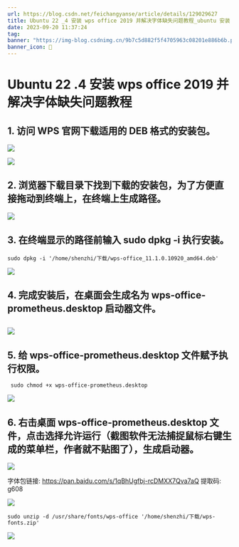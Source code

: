 ```yaml
---
url: https://blog.csdn.net/feichangyanse/article/details/129029627
title: Ubuntu 22 _4 安装 wps office 2019 并解决字体缺失问题教程_ubuntu 安装 office_非常颜色的博客 - CSDN 博客
date: 2023-09-20 11:37:24
tag: 
banner: "https://img-blog.csdnimg.cn/9b7c5d882f5f4705963c08201e886b6b.png?x-oss-process=image/watermark,type_d3F5LXplbmhlaQ,shadow_50,text_Q1NETiBA5rGf5rmW5LiA5bCP6Jm-,size_20,color_FFFFFF,t_70,g_se,x_16"
banner_icon: 🔖
---
```

# Ubuntu 22 .4 安装 wps office 2019 并解决字体缺失问题教程

## 1. 访问 WPS 官网下载适用的 DEB 格式的安装包。

![](https://img-blog.csdnimg.cn/9b7c5d882f5f4705963c08201e886b6b.png?x-oss-process=image/watermark,type_d3F5LXplbmhlaQ,shadow_50,text_Q1NETiBA5rGf5rmW5LiA5bCP6Jm-,size_20,color_FFFFFF,t_70,g_se,x_16)

![](https://img-blog.csdnimg.cn/fac0eab53f854c1fbb4bd7411c00bdbd.png?x-oss-process=image/watermark,type_d3F5LXplbmhlaQ,shadow_50,text_Q1NETiBA5rGf5rmW5LiA5bCP6Jm-,size_20,color_FFFFFF,t_70,g_se,x_16)

## 2. 浏览器下载目录下找到下载的安装包，为了方便直接拖动到终端上，在终端上生成路径。

![](https://img-blog.csdnimg.cn/78f7354d9b7c4eabb6c298807f15901e.png?x-oss-process=image/watermark,type_d3F5LXplbmhlaQ,shadow_50,text_Q1NETiBA5rGf5rmW5LiA5bCP6Jm-,size_20,color_FFFFFF,t_70,g_se,x_16)

## 3. 在终端显示的路径前输入 sudo dpkg -i 执行安装。

```
sudo dpkg -i '/home/shenzhi/下载/wps-office_11.1.0.10920_amd64.deb' 

```

![](https://img-blog.csdnimg.cn/ce9452f05d3b4b99a183ba0cd768960b.png?x-oss-process=image/watermark,type_d3F5LXplbmhlaQ,shadow_50,text_Q1NETiBA5rGf5rmW5LiA5bCP6Jm-,size_20,color_FFFFFF,t_70,g_se,x_16)

## 4. 完成安装后，在桌面会生成名为 wps-office-prometheus.desktop 启动器文件。

## 

![](https://img-blog.csdnimg.cn/db736acb0ebb42c5913c6f90ccef1cb1.png?x-oss-process=image/watermark,type_d3F5LXplbmhlaQ,shadow_50,text_Q1NETiBA5rGf5rmW5LiA5bCP6Jm-,size_20,color_FFFFFF,t_70,g_se,x_16)

## 5. 给 wps-office-prometheus.desktop 文件赋予执行权限。

```
 sudo chmod +x wps-office-prometheus.desktop 

```

![](https://img-blog.csdnimg.cn/8b186e345b544682973b9f55e8e9820a.png?x-oss-process=image/watermark,type_d3F5LXplbmhlaQ,shadow_50,text_Q1NETiBA5rGf5rmW5LiA5bCP6Jm-,size_20,color_FFFFFF,t_70,g_se,x_16)

## 6. 右击桌面 wps-office-prometheus.desktop 文件，点击选择允许运行（截图软件无法捕捉鼠标右键生成的菜单栏，作者就不贴图了），生成启动器。

![](https://img-blog.csdnimg.cn/b009eab0bcc94f3e865c62d5d3fbdd04.png?x-oss-process=image/watermark,type_d3F5LXplbmhlaQ,shadow_50,text_Q1NETiBA5rGf5rmW5LiA5bCP6Jm-,size_11,color_FFFFFF,t_70,g_se,x_16)

字体包链接: https://pan.baidu.com/s/1qBhUgfbj-rcDMXX7Qva7aQ 提取码: g608

![](https://img-blog.csdnimg.cn/eabcef1cc0a0486ca5005ab1421a57f7.png?x-oss-process=image/watermark,type_d3F5LXplbmhlaQ,shadow_50,text_Q1NETiBA5rGf5rmW5LiA5bCP6Jm-,size_20,color_FFFFFF,t_70,g_se,x_16)

```
sudo unzip -d /usr/share/fonts/wps-office '/home/shenzhi/下载/wps-fonts.zip' 

```

![](https://img-blog.csdnimg.cn/8fcaf2022c494217acd7ddf2d07c239a.png?x-oss-process=image/watermark,type_d3F5LXplbmhlaQ,shadow_50,text_Q1NETiBA5rGf5rmW5LiA5bCP6Jm-,size_20,color_FFFFFF,t_70,g_se,x_16)